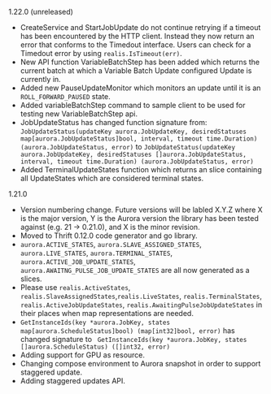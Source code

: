1.22.0 (unreleased)

* CreateService and StartJobUpdate do not continue retrying if a timeout has been encountered
by the HTTP client. Instead they now return an error that conforms to the Timedout interface.
Users can check for a Timedout error by using `realis.IsTimeout(err)`.
* New API function VariableBatchStep has been added which returns the current batch at which
a Variable Batch Update configured Update is currently in.
* Added new PauseUpdateMonitor which monitors an update until it is an `ROLL_FORWARD_PAUSED` state.
* Added variableBatchStep command to sample client to be used for testing new VariableBatchStep api.
* JobUpdateStatus has changed function signature from:
`JobUpdateStatus(updateKey aurora.JobUpdateKey, desiredStatuses map[aurora.JobUpdateStatus]bool, interval, timeout time.Duration) (aurora.JobUpdateStatus, error)`
to
`JobUpdateStatus(updateKey aurora.JobUpdateKey, desiredStatuses []aurora.JobUpdateStatus, interval, timeout time.Duration) (aurora.JobUpdateStatus, error)`
* Added TerminalUpdateStates function which returns an slice containing all UpdateStates which are considered terminal states.

1.21.0

* Version numbering change. Future versions will be labled X.Y.Z where X is the major version, Y is the Aurora version the library has been tested against (e.g. 21 -> 0.21.0), and X is the minor revision.
* Moved to Thrift 0.12.0 code generator and go library.
* `aurora.ACTIVE_STATES`, `aurora.SLAVE_ASSIGNED_STATES`, `aurora.LIVE_STATES`, `aurora.TERMINAL_STATES`, `aurora.ACTIVE_JOB_UPDATE_STATES`, `aurora.AWAITNG_PULSE_JOB_UPDATE_STATES` are all now generated as a slices.
* Please use `realis.ActiveStates`, `realis.SlaveAssignedStates`,`realis.LiveStates`, `realis.TerminalStates`, `realis.ActiveJobUpdateStates`, `realis.AwaitingPulseJobUpdateStates` in their places when map representations are needed.
* `GetInstanceIds(key *aurora.JobKey, states map[aurora.ScheduleStatus]bool) (map[int32]bool, error)` has changed signature to ` GetInstanceIds(key *aurora.JobKey, states []aurora.ScheduleStatus) ([]int32, error)`
* Adding support for GPU as resource.
* Changing compose environment to Aurora snapshot in order to support staggered update.
* Adding staggered updates API.
